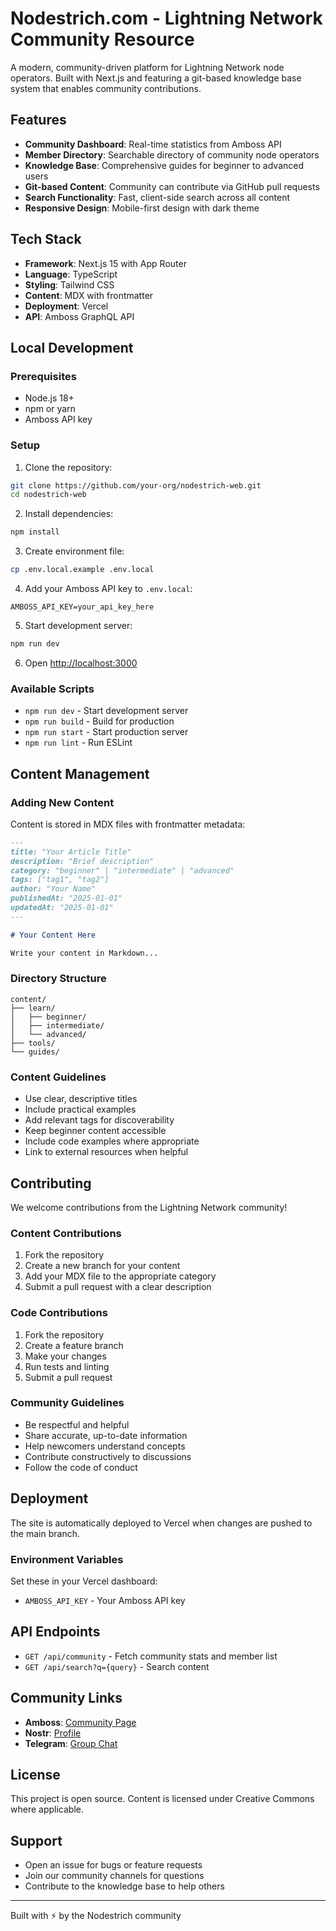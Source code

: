 # Nodestrich.com - Lightning Network Community Resource

A modern, community-driven platform for Lightning Network node operators. Built with Next.js and featuring a git-based knowledge base system that enables community contributions.

## Features

- **Community Dashboard**: Real-time statistics from Amboss API
- **Member Directory**: Searchable directory of community node operators
- **Knowledge Base**: Comprehensive guides for beginner to advanced users
- **Git-based Content**: Community can contribute via GitHub pull requests
- **Search Functionality**: Fast, client-side search across all content
- **Responsive Design**: Mobile-first design with dark theme

## Tech Stack

- **Framework**: Next.js 15 with App Router
- **Language**: TypeScript
- **Styling**: Tailwind CSS
- **Content**: MDX with frontmatter
- **Deployment**: Vercel
- **API**: Amboss GraphQL API

## Local Development

### Prerequisites

- Node.js 18+
- npm or yarn
- Amboss API key

### Setup

1. Clone the repository:
```bash
git clone https://github.com/your-org/nodestrich-web.git
cd nodestrich-web
```

2. Install dependencies:
```bash
npm install
```

3. Create environment file:
```bash
cp .env.local.example .env.local
```

4. Add your Amboss API key to `.env.local`:
```
AMBOSS_API_KEY=your_api_key_here
```

5. Start development server:
```bash
npm run dev
```

6. Open [http://localhost:3000](http://localhost:3000)

### Available Scripts

- `npm run dev` - Start development server
- `npm run build` - Build for production
- `npm run start` - Start production server
- `npm run lint` - Run ESLint

## Content Management

### Adding New Content

Content is stored in MDX files with frontmatter metadata:

```markdown
---
title: "Your Article Title"
description: "Brief description"
category: "beginner" | "intermediate" | "advanced"
tags: ["tag1", "tag2"]
author: "Your Name"
publishedAt: "2025-01-01"
updatedAt: "2025-01-01"
---

# Your Content Here

Write your content in Markdown...
```

### Directory Structure

```
content/
├── learn/
│   ├── beginner/
│   ├── intermediate/
│   └── advanced/
├── tools/
└── guides/
```

### Content Guidelines

- Use clear, descriptive titles
- Include practical examples
- Add relevant tags for discoverability
- Keep beginner content accessible
- Include code examples where appropriate
- Link to external resources when helpful

## Contributing

We welcome contributions from the Lightning Network community!

### Content Contributions

1. Fork the repository
2. Create a new branch for your content
3. Add your MDX file to the appropriate category
4. Submit a pull request with a clear description

### Code Contributions

1. Fork the repository
2. Create a feature branch
3. Make your changes
4. Run tests and linting
5. Submit a pull request

### Community Guidelines

- Be respectful and helpful
- Share accurate, up-to-date information
- Help newcomers understand concepts
- Contribute constructively to discussions
- Follow the code of conduct

## Deployment

The site is automatically deployed to Vercel when changes are pushed to the main branch.

### Environment Variables

Set these in your Vercel dashboard:

- `AMBOSS_API_KEY` - Your Amboss API key

## API Endpoints

- `GET /api/community` - Fetch community stats and member list
- `GET /api/search?q={query}` - Search content

## Community Links

- **Amboss**: [Community Page](https://amboss.space/community/6d41c0bd-6e39-40a2-a062-a809c2e8c2b5)
- **Nostr**: [Profile](https://primal.net/p/npub1hxfkcs9gvtm49702rmwn2aeuvhkd2w6f0svm4sl84g8glhzx5u9srk5p6t)
- **Telegram**: [Group Chat](https://t.me/+991twmY_VvFmNTQx)

## License

This project is open source. Content is licensed under Creative Commons where applicable.

## Support

- Open an issue for bugs or feature requests
- Join our community channels for questions
- Contribute to the knowledge base to help others

---

Built with ⚡ by the Nodestrich community